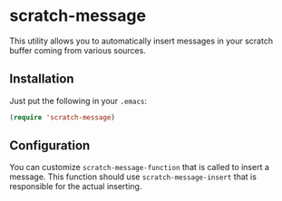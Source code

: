 # scratch-message

This utility allows you to automatically insert messages in your
scratch buffer coming from various sources.

## Installation

Just put the following in your `.emacs`:
```lisp
(require 'scratch-message)
```

## Configuration

You can customize `scratch-message-function` that is called to insert
a message. This function should use `scratch-message-insert` that is
responsible for the actual inserting.
